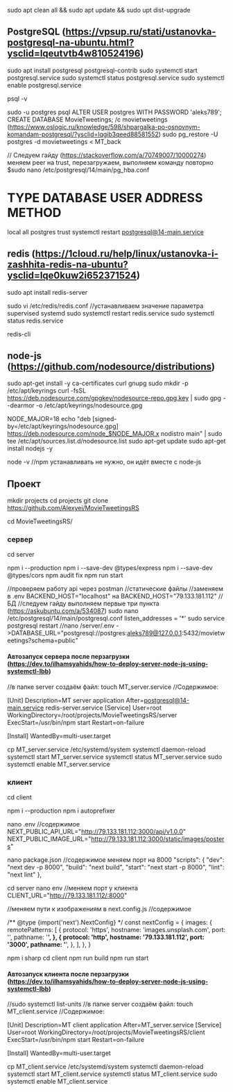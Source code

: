 sudo apt clean all && sudo apt update && sudo upt dist-upgrade

## PostgreSQL (https://vpsup.ru/stati/ustanovka-postgresql-na-ubuntu.html?ysclid=lqeutvtb4w810524196)

sudo apt install postgresql postgresql-contrib
sudo systemctl start postgresql.service
sudo systemctl status postgresql.service
sudo systemctl enable postgresql.service

psql -v

sudo -u postgres psql
ALTER USER postgres WITH PASSWORD 'aleks789';
CREATE DATABASE MovieTweetings;
/c movietweetings (https://www.oslogic.ru/knowledge/598/shpargalka-po-osnovnym-komandam-postgresql/?ysclid=lqgib3qeed88581552)
sudo pg_restore -U postgres -d movietweetings < MT_back

// Следуем гайду (https://stackoverflow.com/a/70749007/10000274) меняем peer на trust, перезагружаем, выполняем команду повторно
$sudo nano /etc/postgresql/14/main/pg_hba.conf
# TYPE  DATABASE        USER            ADDRESS                 METHOD
local   all             postgres                                trust
systemctl restart postgresql@14-main.service

## redis (https://1cloud.ru/help/linux/ustanovka-i-zashhita-redis-na-ubuntu?ysclid=lqe0kuw2i652371524)
sudo apt install redis-server

sudo vi /etc/redis/redis.conf
//устанавливаем значение параметра supervised systemd
sudo systemctl restart redis.service
sudo systemctl status redis.service

redis-cli


## node-js (https://github.com/nodesource/distributions)

sudo apt-get install -y ca-certificates curl gnupg
sudo mkdir -p /etc/apt/keyrings
curl -fsSL https://deb.nodesource.com/gpgkey/nodesource-repo.gpg.key | sudo gpg --dearmor -o /etc/apt/keyrings/nodesource.gpg

NODE_MAJOR=18
echo "deb [signed-by=/etc/apt/keyrings/nodesource.gpg] https://deb.nodesource.com/node_$NODE_MAJOR.x nodistro main" | sudo tee /etc/apt/sources.list.d/nodesource.list
sudo apt-get update
sudo apt-get install nodejs -y

node -v
//npm устанавливать не нужно, он идёт вместе с node-js


## Проект
mkdir projects
cd projects
git clone https://github.com/Alexyei/MovieTweetingsRS

cd MovieTweetingsRS/

### сервер
cd server

npm i --production
npm i --save-dev @types/express
npm i --save-dev @types/cors
npm audit fix
npm run start

//проверяем работу api через postman
//статические файлы
//заменяем в .env BACKEND_HOST="localhost" на BACKEND_HOST="79.133.181.112"
//БД
//следуем гайду выполняем первые три пункта (https://askubuntu.com/a/534087)
sudo nano /etc/postgresql/14/main/postgresql.conf
listen_addresses = '*'
sudo service postgresql restart
//nano /server/.env ->DATABASE_URL="postgresql://postgres:aleks789@127.0.0.1:5432/movietweetings?schema=public"

#### Автозапуск сервера после перзагрузки (https://dev.to/ilhamsyahids/how-to-deploy-server-node-js-using-systemctl-lbb)
//в папке server создаём файл: touch MT_server.service
//Содержимое:

[Unit]
Description=MT server application
After=postgresql@14-main.service redis-server.service
[Service]
User=root
WorkingDirectory=/root/projects/MovieTweetingsRS/server
ExecStart=/usr/bin/npm start
Restart=on-failure

[Install]
WantedBy=multi-user.target

cp MT_server.service /etc/systemd/system
systemctl daemon-reload
systemctl start MT_server.service
systemctl status MT_server.service
sudo systemctl enable MT_server.service

### клиент
cd client

npm i --production
npm i autoprefixer

nano .env
//содержимое
NEXT_PUBLIC_API_URL="http://79.133.181.112:3000/api/v1.0.0"
NEXT_PUBLIC_IMAGE_URL="http://79.133.181.112:3000/static/images/posters"

nano package.json
//содержимое меняем порт на 8000
"scripts": {
    "dev": "next dev -p 8000",
    "build": "next build",
    "start": "next start -p 8000",
    "lint": "next lint"
  },


cd server
nano env
//меняем порт у клиента
CLIENT_URL="http://79.133.181.112/:8000"


//меняем пути к изображениям в next.config.js
//содержимое


/** @type {import('next').NextConfig} */
const nextConfig = {
    images: {
        remotePatterns: [
            {
                protocol: 'https',
                hostname: 'images.unsplash.com',
                port: '',
                pathname: '**',
            },
            {
                protocol: 'http',
                hostname: '79.133.181.112',
                port: '3000',
                pathname: '**',
            },
        ],
    },
}

npm i sharp
cd client
npm run build
npm run start

#### Автозапуск клиента после перзагрузки (https://dev.to/ilhamsyahids/how-to-deploy-server-node-js-using-systemctl-lbb)
//sudo systemctl list-units
//в папке server создаём файл: touch MT_client.service
//Содержимое:

[Unit]
Description=MT client application
After=MT_server.service
[Service]
User=root
WorkingDirectory=/root/projects/MovieTweetingsRS/client
ExecStart=/usr/bin/npm start
Restart=on-failure

[Install]
WantedBy=multi-user.target

cp MT_client.service /etc/systemd/system
systemctl daemon-reload
systemctl start MT_client.service
systemctl status MT_client.service
sudo systemctl enable MT_client.service


